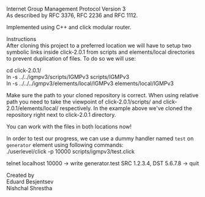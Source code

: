 Internet Group Management Protocol Version 3   
As described by RFC 3376, RFC 2236 and RFC 1112.

Implemented using C++ and click modular router.

Instructions  
After cloning this project to a preferred location we will have to setup two symbolic links inside click-2.0.1 from scripts and elements/local directories to prevent duplication of files. To do so we will use:

cd click-2.0.1/  
ln -s ../../igmpv3/scripts/IGMPv3 scripts/IGMPv3  
ln -s ../../../igmpv3/elements/local/IGMPv3 elements/local/IGMPv3  

Make sure the path to your cloned repository is correct. When using relative path you need to take the viewpoint of click-2.0.1/scripts/ and click-2.0.1/elements/local/ respectively. In the example above we've cloned the repository right next to click-2.0.1 directory.

You can work with the files in both locations now! 

In order to test our progress, we can use a dummy handler named `test` on `generator` element using following commands:  
./userlevel/click -p 10000 scripts/igmpv3/test.click

telnet localhost 10000
-> write generator.test SRC 1.2.3.4, DST 5.6.7.8
-> quit

Created by   
Eduard Besjentsev  
Nishchal Shrestha